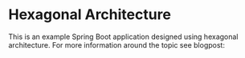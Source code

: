 # Hexagonal Architecture
This is an example Spring Boot application designed using hexagonal architecture. For more information around the topic see blogpost:
